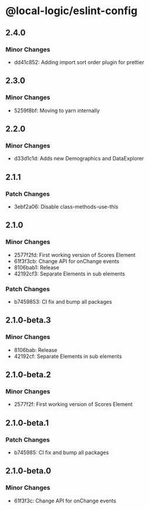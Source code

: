 # @local-logic/eslint-config

## 2.4.0

### Minor Changes

- dd41c852: Adding import sort order plugin for prettier

## 2.3.0

### Minor Changes

- 5259f8bf: Moving to yarn internally

## 2.2.0

### Minor Changes

- d33d1c1d: Adds new Demographics and DataExplorer

## 2.1.1

### Patch Changes

- 3ebf2a06: Disable class-methods-use-this

## 2.1.0

### Minor Changes

- 2577f2fd: First working version of Scores Element
- 61f3f3cb: Change API for onChange events
- 8106bab1: Release
- 42192cf3: Separate Elements in sub elements

### Patch Changes

- b7459853: CI fix and bump all packages

## 2.1.0-beta.3

### Minor Changes

- 8106bab: Release
- 42192cf: Separate Elements in sub elements

## 2.1.0-beta.2

### Minor Changes

- 2577f2f: First working version of Scores Element

## 2.1.0-beta.1

### Patch Changes

- b745985: CI fix and bump all packages

## 2.1.0-beta.0

### Minor Changes

- 61f3f3c: Change API for onChange events
